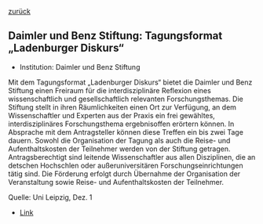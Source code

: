 [zurück](/funding/)

## Daimler und Benz Stiftung: Tagungsformat „Ladenburger Diskurs“


* Institution: Daimler und Benz Stiftung

Mit dem Tagungsformat „Ladenburger Diskurs“ bietet die Daimler und Benz Stiftung einen Freiraum für die interdisziplinäre Reflexion eines wissenschaftlich und gesellschaftlich relevanten Forschungsthemas. Die Stiftung stellt in ihren Räumlichkeiten einen Ort zur Verfügung, an dem Wissenschaftler und Experten aus der Praxis ein frei gewähltes, interdisziplinäres Forschungsthema ergebnisoffen erörtern können. In Absprache mit dem Antragsteller können diese Treffen ein bis zwei Tage dauern. Sowohl die Organisation der Tagung als auch die Reise- und Aufenthaltskosten der Teilnehmer werden von der Stiftung getragen. Antragsberechtigt sind leitende Wissenschaftler aus allen Disziplinen, die an detschen Hochschlen oder außeruniversitären Forschungseinrichtungen tätig sind. Die Förderung erfolgt durch Übernahme der Organisation der Veranstaltung sowie Reise- und Aufenthaltskosten der Teilnehmer.

Quelle: Uni Leipzig, Dez. 1

* [Link](https://www.daimler-benz-stiftung.de/cms/de/forschen/ladenburger-diskurse.html)